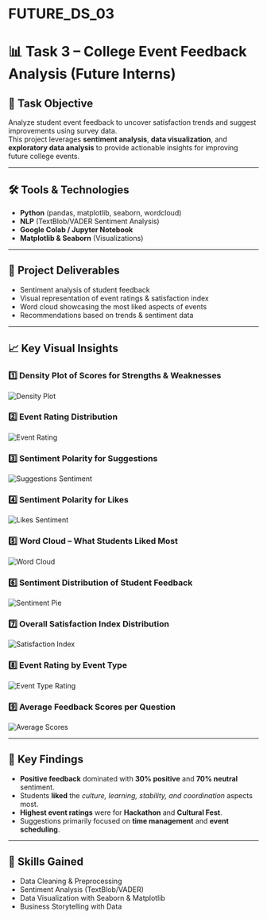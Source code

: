 # FUTURE_DS_03
# 📊 Task 3 – College Event Feedback Analysis (Future Interns)

## 📌 Task Objective
Analyze student event feedback to uncover satisfaction trends and suggest improvements using survey data.  
This project leverages **sentiment analysis**, **data visualization**, and **exploratory data analysis** to provide actionable insights for improving future college events.

---

## 🛠 Tools & Technologies
- **Python** (pandas, matplotlib, seaborn, wordcloud)
- **NLP** (TextBlob/VADER Sentiment Analysis)
- **Google Colab / Jupyter Notebook**
- **Matplotlib & Seaborn** (Visualizations)

---

## 📂 Project Deliverables
- Sentiment analysis of student feedback
- Visual representation of event ratings & satisfaction index
- Word cloud showcasing the most liked aspects of events
- Recommendations based on trends & sentiment data

---

## 📈 Key Visual Insights

### 1️⃣ Density Plot of Scores for Strengths & Weaknesses
![Density Plot](Density_Plot.png)

### 2️⃣ Event Rating Distribution
![Event Rating](Event_Rating_Distribution.png)

### 3️⃣ Sentiment Polarity for Suggestions
![Suggestions Sentiment](Sentiment_Polarity_Suggestions.png)

### 4️⃣ Sentiment Polarity for Likes
![Likes Sentiment](Sentiment_Polarity_Likes.png)

### 5️⃣ Word Cloud – What Students Liked Most
![Word Cloud](Word_Cloud_Likes.png)

### 6️⃣ Sentiment Distribution of Student Feedback
![Sentiment Pie](Sentiment_Distribution.png)

### 7️⃣ Overall Satisfaction Index Distribution
![Satisfaction Index](Overall_Satisfaction_Index_Distribution.png)

### 8️⃣ Event Rating by Event Type
![Event Type Rating](Event_Rating_By_Type.png)

### 9️⃣ Average Feedback Scores per Question
![Average Scores](Average_Feedback_Scores.png)

---

## 🧠 Key Findings
- **Positive feedback** dominated with **30% positive** and **70% neutral** sentiment.
- Students **liked** the *culture, learning, stability, and coordination* aspects most.
- **Highest event ratings** were for **Hackathon** and **Cultural Fest**.
- Suggestions primarily focused on **time management** and **event scheduling**.

---

## 📌 Skills Gained
- Data Cleaning & Preprocessing
- Sentiment Analysis (TextBlob/VADER)
- Data Visualization with Seaborn & Matplotlib
- Business Storytelling with Data
